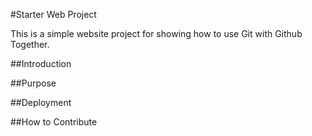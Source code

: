 #Starter Web Project

This is a simple website project for showing how to use Git with Github Together.

##Introduction

##Purpose

##Deployment

##How to Contribute

